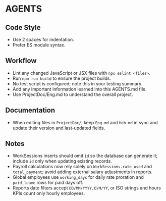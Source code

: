 # AGENTS

## Code Style
- Use 2 spaces for indentation.
- Prefer ES module syntax.

## Workflow
- Lint any changed JavaScript or JSX files with `npx eslint <files>`.
- Run `npm run build` to ensure the project builds.
- No test script is configured; note this in your testing summary.
- Add any important information learned into this AGENTS.md file.
- Use ProjectDoc/Eng.md to understand the overall project.

## Documentation
- When editing files in `ProjectDoc/`, keep `Eng.md` and `Heb.md` in sync and update their version and last-updated fields.

## Notes
- WorkSessions inserts should omit `id` so the database can generate it; include `id` only when updating existing records.
- Payroll calculations now rely solely on `WorkSessions.rate_used` and `total_payment`; avoid adding external salary adjustments in reports.
- Global employees use `working_days` for daily rate proration and `paid_leave` rows for paid days off.
- Reports date filters accept `DD/MM/YYYY`, `D/M/YY`, or ISO strings and hours KPIs count only hourly employees.

